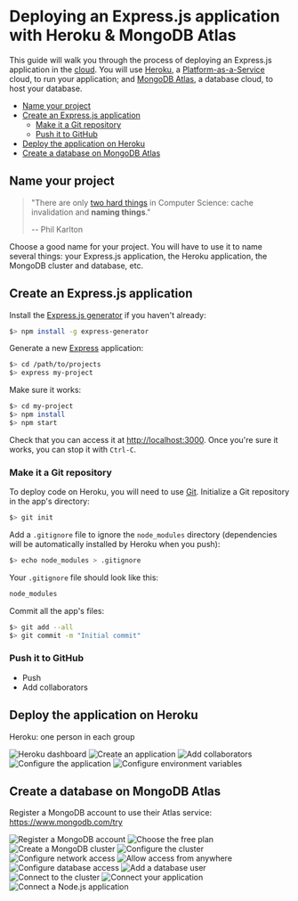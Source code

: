 # Deploying an Express.js application with Heroku & MongoDB Atlas

This guide will walk you through the process of deploying an Express.js
application in the [cloud][cloud]. You will use [Heroku][heroku], a
[Platform-as-a-Service][paas] cloud, to run your application; and [MongoDB
Atlas][mongodb-atlas], a database cloud, to host your database.

<!-- START doctoc generated TOC please keep comment here to allow auto update -->
<!-- DON'T EDIT THIS SECTION, INSTEAD RE-RUN doctoc TO UPDATE -->


- [Name your project](#name-your-project)
- [Create an Express.js application](#create-an-expressjs-application)
  - [Make it a Git repository](#make-it-a-git-repository)
  - [Push it to GitHub](#push-it-to-github)
- [Deploy the application on Heroku](#deploy-the-application-on-heroku)
- [Create a database on MongoDB Atlas](#create-a-database-on-mongodb-atlas)

<!-- END doctoc generated TOC please keep comment here to allow auto update -->



## Name your project

> "There are only [two hard things][two-hard-things] in Computer Science: cache
> invalidation and **naming things**."
>
> -- Phil Karlton

Choose a good name for your project. You will have to use it to name several
things: your Express.js application, the Heroku application, the MongoDB cluster
and database, etc.



## Create an Express.js application

Install the [Express.js generator][express-generator] if you haven't already:

```bash
$> npm install -g express-generator
```

Generate a new [Express][express] application:

```bash
$> cd /path/to/projects
$> express my-project
```

Make sure it works:

```bash
$> cd my-project
$> npm install
$> npm start
```

Check that you can access it at [http://localhost:3000](http://localhost:3000).
Once you're sure it works, you can stop it with `Ctrl-C`.

### Make it a Git repository

To deploy code on Heroku, you will need to use [Git][git]. Initialize a Git
repository in the app's directory:

```bash
$> git init
```

Add a `.gitignore` file to ignore the `node_modules` directory (dependencies
will be automatically installed by Heroku when you push):

```bash
$> echo node_modules > .gitignore
```

Your `.gitignore` file should look like this:

```txt
node_modules
```

Commit all the app's files:

```bash
$> git add --all
$> git commit -m "Initial commit"
```

### Push it to GitHub

* Push
* Add collaborators



## Deploy the application on Heroku

Heroku: one person in each group

![Heroku dashboard](./images/heroku-01-dashboard.png)
![Create an application](./images/heroku-02-create-app.png)
![Add collaborators](./images/heroku-03-add-collaborator.png)
![Configure the application](./images/heroku-04-configure-app.png)
![Configure environment variables](./images/heroku-05-config-vars.png)



## Create a database on MongoDB Atlas

Register a MongoDB account to use their Atlas service: https://www.mongodb.com/try

![Register a MongoDB account](./images/mongodb-atlas-01-register.png)
![Choose the free plan](./images/mongodb-atlas-02-plan.png)
![Create a MongoDB cluster](./images/mongodb-atlas-03-cluster.png)
![Configure the cluster](./images/mongodb-atlas-04-configure-cluster.png)
![Configure network access](./images/mongodb-atlas-05-network-access.png)
![Allow access from anywhere](./images/mongodb-atlas-06-whitelist-ip.png)
![Configure database access](./images/mongodb-atlas-07-database-access.png)
![Add a database user](./images/mongodb-atlas-08-add-user.png)
![Connect to the cluster](./images/mongodb-atlas-09-connect.png)
![Connect your application](./images/mongodb-atlas-10-connect-app.png)
![Connect a Node.js application](./images/mongodb-atlas-11-connect-nodejs.png)



[cloud]: https://en.wikipedia.org/wiki/Cloud_computing
[express]: https://expressjs.com
[express-generator]: https://www.npmjs.com/package/express-generator
[git]: https://git-scm.com
[heroku]: https://heroku.com
[mongodb-atlas]: https://www.mongodb.com/cloud/atlas
[paas]: https://en.wikipedia.org/wiki/Platform_as_a_service
[two-hard-things]: https://martinfowler.com/bliki/TwoHardThings.html
